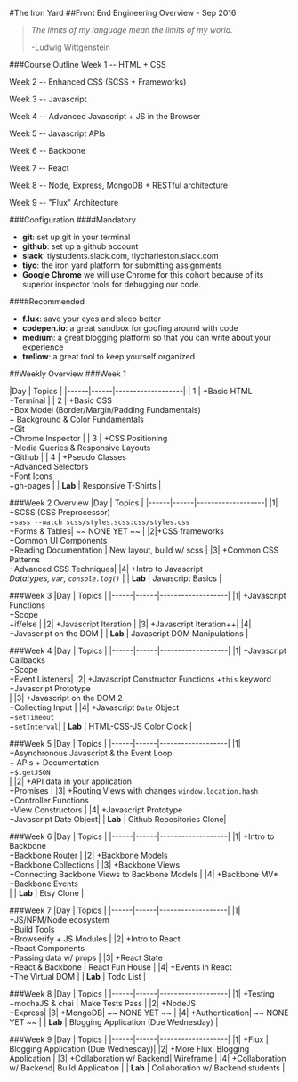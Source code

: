 #The Iron Yard
##Front End Engineering Overview - Sep 2016

> *The limits of my language mean the limits of my world.*
> 
> -Ludwig Wittgenstein

###Course Outline
Week 1 -- HTML + CSS

Week 2 -- Enhanced CSS (SCSS + Frameworks)

Week 3 -- Javascript

Week 4 -- Advanced Javascript + JS in the Browser

Week 5 -- Javascript APIs

Week 6 -- Backbone

Week 7 -- React

Week 8 -- Node, Express, MongoDB + RESTful architecture

Week 9 -- "Flux" Architecture

###Configuration
####Mandatory
- **git**: set up git in your terminal
- **github**: set up a github account
- **slack**: tiystudents.slack.com, tiycharleston.slack.com
- **tiyo**: the iron yard platform for submitting assignments
- **Google Chrome** we will use Chrome for this cohort because of its superior inspector tools for debugging our code.

####Recommended
- **f.lux**: save your eyes and sleep better
- **codepen.io**: a great sandbox for goofing around with code
- **medium**: a great blogging platform so that you can write about your experience
- **trellow**: a great tool to keep yourself organized

##Weekly Overview
###Week 1 

|Day  | Topics | 
|------|------|-------------------|
|  1  | +Basic HTML<br/> +Terminal |
|  2  | +Basic CSS<br/> +Box Model (Border/Margin/Padding Fundamentals)<br/> + Background & Color Fundamentals <br/> +Git  <br/> +Chrome Inspector   | 
|  3  | +CSS Positioning <br/> +Media Queries & Responsive Layouts <br/> +Github | 
|  4  |  +Pseudo Classes <br/> +Advanced Selectors <br/>+Font Icons <br/>+gh-pages | 
|  **Lab**  | Responsive T-Shirts |



###Week 2 Overview
|Day  | Topics | 
|------|------|-------------------|
|1| +SCSS (CSS Preprocessor) <br/> +`sass --watch scss/styles.scss:css/styles.css` <br/>+Forms & Tables| ~~ NONE YET ~~  |
|2|+CSS frameworks <br/> +Common UI Components  <br/>+Reading Documentation  | New layout, build w/ scss |
|3| +Common CSS Patterns <br/> +Advanced CSS Techniques|
|4| +Intro to Javascript<br/>*Datatypes, `var`, `console.log()`* | 
|  **Lab**  | Javascript Basics |

###Week 3
|Day  | Topics | 
|------|------|-------------------|
|1| +Javascript Functions <br/>+Scope <br/>+if/else |
|2| +Javascript Iteration | 
|3| +Javascript Iteration++|
|4| +Javascript on the DOM  | 
|  **Lab**  | Javascript DOM Manipulations  |

###Week 4
|Day  | Topics | 
|------|------|-------------------|
|1| +Javascript Callbacks  <br/>+Scope<br/> +Event Listeners| 
|2| +Javascript Constructor Functions +`this` keyword<br/> +Javascript Prototype<br/> |
|3| +Javascript on the DOM 2 <br/>+Collecting Input | 
|4|  +Javascript `Date` Object <br/>+`setTimeout` <br/> +`setInterval`| 
|  **Lab**  | HTML-CSS-JS Color Clock |

###Week 5
|Day  | Topics | 
|------|------|-------------------|
|1| +Asynchronous Javascript & the Event Loop <br/> + APIs + Documentation <br/> +`$.getJSON` <br/>| 
|2| +API data in your application  <br/> +Promises | 
|3| +Routing Views with changes `window.location.hash`   <br/> +Controller Functions <br/>+View Constructors | |4| +Javascript Prototype<br/> +Javascript Date Object| 
|  **Lab**  | Github Repositories Clone|

###Week 6
|Day  | Topics | 
|------|------|-------------------|
|1| +Intro to Backbone <br/> +Backbone Router | 
|2| +Backbone Models <br/> +Backbone Collections | 
|3| +Backbone Views  <br/> +Connecting Backbone Views to Backbone Models | 
|4| +Backbone MV*<br/> +Backbone Events<br/>| 
|  **Lab**  | Etsy Clone |

###Week 7
|Day  | Topics | 
|------|------|-------------------|
|1| +JS/NPM/Node ecosystem <br/> +Build Tools <br/> +Browserify + JS Modules |
|2| +Intro to React <br/> +React Components <br/> +Passing data w/ props | 
|3| +React State  <br/> +React & Backbone  |  React Fun House   |
|4| +Events in React <br/> +The Virtual DOM |
|  **Lab**  | Todo List |

###Week 8
|Day  | Topics | 
|------|------|-------------------|
|1| +Testing <br/> +mochaJS & chai | Make Tests Pass |
|2| +NodeJS<br/> +Express| 
|3| +MongoDB| ~~ NONE YET ~~ | 
|4| +Authentication| ~~ NONE YET ~~ | 
|  **Lab**  | Blogging Application (Due Wednesday) |

###Week 9
|Day  | Topics | 
|------|------|-------------------|
|1| +Flux | Blogging Application (Due Wednesday)|
|2| +More Flux| Blogging Application |
|3| +Collaboration w/ Backend| Wireframe  |
|4| +Collaboration w/ Backend| Build Application  |
|  **Lab**  | Collaboration w/ Backend students |
